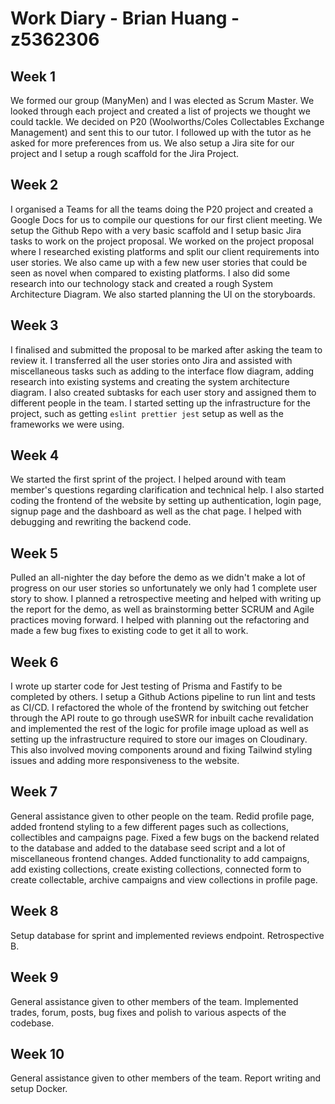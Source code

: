 # Work Diary - Brian Huang - z5362306

## Week 1

We formed our group (ManyMen) and I was elected as Scrum Master. We looked through each project and created a list of projects we thought we could tackle. We decided on P20 (Woolworths/Coles Collectables Exchange Management) and sent this to our tutor. I followed up with the tutor as he asked for more preferences from us. We also setup a Jira site for our project and I setup a rough scaffold for the Jira Project.

## Week 2

I organised a Teams for all the teams doing the P20 project and created a Google Docs for us to compile our questions for our first client meeting. We setup the Github Repo with a very basic scaffold and I setup basic Jira tasks to work on the project proposal. We worked on the project proposal where I researched existing platforms and split our client requirements into user stories. We also came up with a few new user stories that could be seen as novel when compared to existing platforms. I also did some research into our technology stack and created a rough System Architecture Diagram. We also started planning the UI on the storyboards.

## Week 3

I finalised and submitted the proposal to be marked after asking the team to review it. I transferred all the user stories onto Jira and assisted with miscellaneous tasks such as adding to the interface flow diagram, adding research into existing systems and creating the system architecture diagram. I also created subtasks for each user story and assigned them to different people in the team. I started setting up the infrastructure for the project, such as getting `eslint prettier jest` setup as well as the frameworks we were using.

## Week 4

We started the first sprint of the project. I helped around with team member's questions regarding clarification and technical help. I also started coding the frontend of the website by setting up authentication, login page, signup page and the dashboard as well as the chat page. I helped with debugging and rewriting the backend code.

## Week 5

Pulled an all-nighter the day before the demo as we didn't make a lot of progress on our user stories so unfortunately we only had 1 complete user story to show. I planned a retrospective meeting and helped with writing up the report for the demo, as well as brainstorming better SCRUM and Agile practices moving forward. I helped with planning out the refactoring and made a few bug fixes to existing code to get it all to work.

## Week 6

I wrote up starter code for Jest testing of Prisma and Fastify to be completed by others. I setup a Github
Actions pipeline to run lint and tests as CI/CD. I refactored the whole of the frontend by switching out
fetcher through the API route to go through useSWR for inbuilt cache revalidation and implemented the rest
of the logic for profile image upload as well as setting up the infrastructure required to store our images
on Cloudinary. This also involved moving components around and fixing Tailwind styling issues and adding more responsiveness to the website.

## Week 7 

General assistance given to other people on the team. Redid profile page, added frontend styling to a few different pages such as collections, collectibles and campaigns page. Fixed a few bugs on the backend related to the database and added to the database seed script and a lot of miscellaneous frontend changes. Added functionality to add campaigns, add existing collections, create existing collections, connected form to create collectable, archive campaigns and view collections in profile page.

## Week 8

Setup database for sprint and implemented reviews endpoint. Retrospective B.

## Week 9

General assistance given to other members of the team. Implemented trades, forum, posts, bug fixes and polish to various aspects of the codebase.

## Week 10

General assistance given to other members of the team. Report writing and setup Docker.
